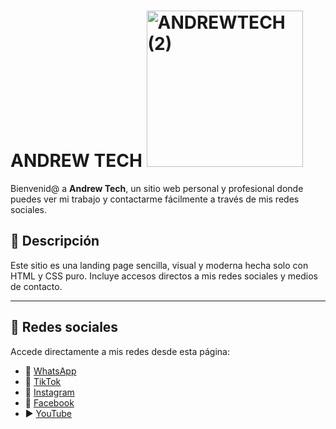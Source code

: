 #  ANDREW TECH <img width="250" height="250" alt="ANDREWTECH (2)" src="https://github.com/user-attachments/assets/473d1fa1-7156-44e4-a4ea-4086fb76fa7b" />


Bienvenid@ a **Andrew Tech**, un sitio web personal y profesional donde puedes ver mi trabajo y contactarme fácilmente a través de mis redes sociales.

## 🧠 Descripción

Este sitio es una landing page sencilla, visual y moderna hecha solo con HTML y CSS puro. Incluye accesos directos a mis redes sociales y medios de contacto.

---

## 📱 Redes sociales

Accede directamente a mis redes desde esta página:

- 💬 [WhatsApp](https://wa.link/rq6d2f)
- 🎵 [TikTok](https://www.tiktok.com/@sebaslosada30?_t=ZS-8xta4xiv3A2&_r=1)
- 📸 [Instagram](https://www.instagram.com/elbash_30?igsh=ZnM4aWR5MTMydjRm)
- 📘 [Facebook](https://www.facebook.com/share/1Ct16s1z8g/)
- ▶️ [YouTube](https://youtube.com/@elbash_?si=rBubZyni_QpW4yu2)

